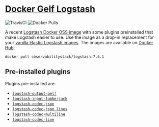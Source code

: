 # [Docker Gelf Logstash](https://github.com/observabilitystack/docker-logstash-gelf)

![TravisCI](https://travis-ci.org/observabilitystack/docker-logstash-gelf.svg?branch=master)
![Docker Pulls](https://img.shields.io/docker/pulls/observabilitystack/logstash)

A recent [Logstash Docker OSS image](https://www.docker.elastic.co/#logstash-7-6-1-oss) 
with some plugins preinstalled that make Logstash
easier to use. Use the image as a drop-in replacement for your 
[vanilla Elastic Logstash images](https://www.elastic.co/guide/en/logstash/7.6/docker.html).
The images are available on [Docker Hub](https://hub.docker.com/r/observabilitystack/logstash):

```docker
docker pull observabilitystack/logstash:7.6.1
```

## Pre-installed plugins

Plugins pre-installed are:

* [`logstash-output-gelf`](https://www.elastic.co/guide/en/logstash/current/plugins-outputs-gelf.htmls)
* [`logstash-input-lumberjack`](https://www.elastic.co/guide/en/logstash/current/plugins-inputs-lumberjack.html)
* [`logstash-codec-json`](https://www.elastic.co/guide/en/logstash/current/plugins-codecs-json.html)
* [`logstash-codec-json_lines`](https://www.elastic.co/guide/en/logstash/current/plugins-codecs-json_lines.html)
* [`logstash-codec-multiline`](https://www.elastic.co/guide/en/logstash/current/plugins-codecs-multiline.html)
* [`logstash-codec-line`](https://www.elastic.co/guide/en/logstash/current/plugins-codecs-line.html)
